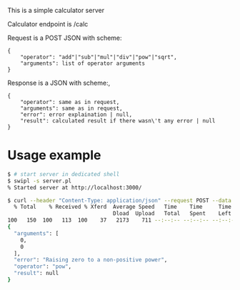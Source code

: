 This is a simple calculator server

Calculator endpoint is /calc

Request is a POST JSON with scheme:
```
{
    "operator": "add"|"sub"|"mul"|"div"|"pow"|"sqrt",
    "arguments": list of operator arguments
}
```

Response is a JSON with scheme:,
```
{
    "operator": same as in request,
    "arguments": same as in request,
    "error": error explaination | null,
    "result": calculated result if there wasn\'t any error | null
}
```

# Usage example
```bash
$ # start server in dedicated shell
$ swipl -s server.pl
% Started server at http://localhost:3000/

$ curl --header "Content-Type: application/json" --request POST --data '{"operator":"pow", "arguments":[0,0]}' http://localhost:3000/calc | jq .
  % Total    % Received % Xferd  Average Speed   Time    Time     Time  Current
                                 Dload  Upload   Total   Spent    Left  Speed
100   150  100   113  100    37   2173    711 --:--:-- --:--:-- --:--:--  2884
{
  "arguments": [
    0,
    0
  ],
  "error": "Raising zero to a non-positive power",
  "operator": "pow",
  "result": null
}
```

